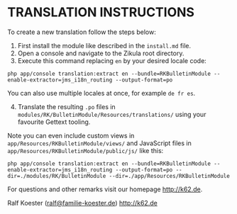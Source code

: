 # TRANSLATION INSTRUCTIONS

To create a new translation follow the steps below:

1. First install the module like described in the `install.md` file.
2. Open a console and navigate to the Zikula root directory.
3. Execute this command replacing `en` by your desired locale code:

`php app/console translation:extract en --bundle=RKBulletinModule --enable-extractor=jms_i18n_routing --output-format=po`

You can also use multiple locales at once, for example `de fr es`.

4. Translate the resulting `.po` files in `modules/RK/BulletinModule/Resources/translations/` using your favourite Gettext tooling.

Note you can even include custom views in `app/Resources/RKBulletinModule/views/` and JavaScript files in `app/Resources/RKBulletinModule/public/js/` like this:

`php app/console translation:extract en --bundle=RKBulletinModule --enable-extractor=jms_i18n_routing --output-format=po --dir=./modules/RK/BulletinModule --dir=./app/Resources/RKBulletinModule`

For questions and other remarks visit our homepage http://k62.de.

Ralf Koester (ralf@familie-koester.de)
http://k62.de
